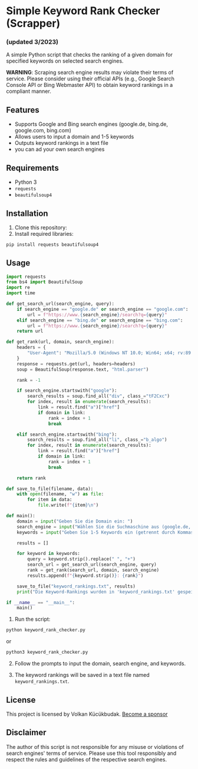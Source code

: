 # Simple Keyword Rank Checker (Scrapper) 
### (updated 3/2023)

A simple Python script that checks the ranking of a given domain for specified keywords on selected search engines.

**WARNING**: Scraping search engine results may violate their terms of service. Please consider using their official APIs (e.g., Google Search Console API or Bing Webmaster API) to obtain keyword rankings in a compliant manner.

## Features

- Supports Google and Bing search engines (google.de, bing.de, google.com, bing.com)
- Allows users to input a domain and 1-5 keywords
- Outputs keyword rankings in a text file
- you can ad your own search engines

## Requirements

- Python 3
- `requests`
- `beautifulsoup4`

## Installation

1. Clone this repository:
2. Install required libraries:

```bash
pip install requests beautifulsoup4
```
## Usage


```python
import requests
from bs4 import BeautifulSoup
import re
import time

def get_search_url(search_engine, query):
    if search_engine == "google.de" or search_engine == "google.com":
        url = f"https://www.{search_engine}/search?q={query}"
    elif search_engine == "bing.de" or search_engine == "bing.com":
        url = f"https://www.{search_engine}/search?q={query}"
    return url

def get_rank(url, domain, search_engine):
    headers = {
        "User-Agent": "Mozilla/5.0 (Windows NT 10.0; Win64; x64; rv:89.0) Gecko/20100101 Firefox/89.0"
    }
    response = requests.get(url, headers=headers)
    soup = BeautifulSoup(response.text, "html.parser")

    rank = -1

    if search_engine.startswith("google"):
        search_results = soup.find_all("div", class_="tF2Cxc")
        for index, result in enumerate(search_results):
            link = result.find("a")["href"]
            if domain in link:
                rank = index + 1
                break

    elif search_engine.startswith("bing"):
        search_results = soup.find_all("li", class_="b_algo")
        for index, result in enumerate(search_results):
            link = result.find("a")["href"]
            if domain in link:
                rank = index + 1
                break

    return rank

def save_to_file(filename, data):
    with open(filename, "w") as file:
        for item in data:
            file.write(f"{item}\n")

def main():
    domain = input("Geben Sie die Domain ein: ")
    search_engine = input("Wählen Sie die Suchmaschine aus (google.de, bing.de, google.com, bing.com): ")
    keywords = input("Geben Sie 1-5 Keywords ein (getrennt durch Kommas): ").split(",")

    results = []

    for keyword in keywords:
        query = keyword.strip().replace(" ", "+")
        search_url = get_search_url(search_engine, query)
        rank = get_rank(search_url, domain, search_engine)
        results.append(f"{keyword.strip()}: {rank}")

    save_to_file("keyword_rankings.txt", results)
    print("Die Keyword-Rankings wurden in 'keyword_rankings.txt' gespeichert.")

if __name__ == "__main__":
    main()

```

1. Run the script:

```bash
python keyword_rank_checker.py
```
or
```bash
python3 keyword_rank_checker.py
```
2. Follow the prompts to input the domain, search engine, and keywords.

3. The keyword rankings will be saved in a text file named `keyword_rankings.txt`.

## License

This project is licensed by Volkan Kücükbudak. [Become a sponsor](https://github.com/sponsors/VolkanSah) 

## Disclaimer

The author of this script is not responsible for any misuse or violations of search engines' terms of service. Please use this tool responsibly and respect the rules and guidelines of the respective search engines.


